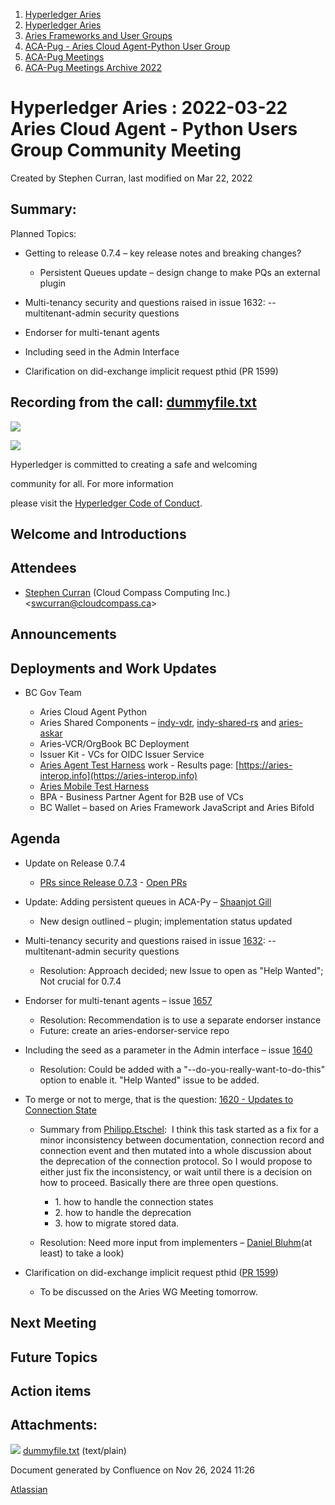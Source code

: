 1. [Hyperledger Aries](index.html)
2. [Hyperledger Aries](Hyperledger-Aries_18481154.html)
3. [Aries Frameworks and User Groups](Aries-Frameworks-and-User-Groups_18481290.html)
4. [ACA-Pug - Aries Cloud Agent-Python User Group](ACA-Pug---Aries-Cloud-Agent-Python-User-Group_18484248.html)
5. [ACA-Pug Meetings](ACA-Pug-Meetings_18484272.html)
6. [ACA-Pug Meetings Archive 2022](ACA-Pug-Meetings-Archive-2022_18515844.html)

# Hyperledger Aries : 2022-03-22 Aries Cloud Agent - Python Users Group Community Meeting

Created by Stephen Curran, last modified on Mar 22, 2022

## Summary:

Planned Topics:

- Getting to release 0.7.4 – key release notes and breaking changes?
  
  - Persistent Queues update – design change to make PQs an external plugin
- Multi-tenancy security and questions raised in issue 1632: --multitenant-admin security questions
- Endorser for multi-tenant agents
- Including seed in the Admin Interface
- Clarification on did-exchange implicit request pthid (PR 1599)

## Recording from the call: [dummyfile.txt](#)

![](https://wiki.hyperledger.org/download/attachments/29034696/Antitrustnotice.png?version=1&modificationDate=1581695654000&api=v2)

![](https://wiki.hyperledger.org/download/attachments/2392771/welcome.png?version=2&modificationDate=1572450107000&api=v2)

Hyperledger is committed to creating a safe and welcoming

community for all. For more information

please visit the [Hyperledger Code of Conduct](https://lf-hyperledger.atlassian.net/wiki/display/HYP/Hyperledger+Code+of+Conduct).

## Welcome and Introductions

## Attendees

- [Stephen Curran](https://lf-hyperledger.atlassian.net/wiki/people/557058:d676f135-ecd6-465b-b7eb-f87976bf4569?ref=confluence) (Cloud Compass Computing Inc.) &lt;swcurran@cloudcompass.ca&gt;

## Announcements

## Deployments and Work Updates

- BC Gov Team
  
  - Aries Cloud Agent Python
  - Aries Shared Components – [indy-vdr](https://github.com/hyperledger/indy-vdr), [indy-shared-rs](https://github.com/hyperledger/indy-shared-rs) and [aries-askar](https://github.com/hyperledger/aries-askar)
  - Aries-VCR/OrgBook BC Deployment
  - Issuer Kit - VCs for OIDC Issuer Service
  - [Aries Agent Test Harness](https://github.com/bcgov/aries-agent-test-harness) work - Results page: [https://aries-interop.info](https://aries-interop.info)
  - [Aries Mobile Test Harness](https://github.com/hyperledger/aries-mobile-test-harness)
  - BPA - Business Partner Agent for B2B use of VCs
  - BC Wallet – based on Aries Framework JavaScript and Aries Bifold

## Agenda

- Update on Release 0.7.4
  
  - [PRs since Release 0.7.3](https://github.com/hyperledger/aries-cloudagent-python/pulls?q=is%3Apr%20is%3Amerged%20sort%3Aupdated%20merged%3A%3E2022-01-10) - [Open PRs](https://github.com/hyperledger/aries-cloudagent-python/pulls)
- Update: Adding persistent queues in ACA-Py – [Shaanjot Gill](https://lf-hyperledger.atlassian.net/wiki/people/712020:ef425cae-d196-44a6-b7e8-c21e4470d0d3?ref=confluence)
  
  - New design outlined – plugin; implementation status updated
- Multi-tenancy security and questions raised in issue [1632](https://github.com/hyperledger/aries-cloudagent-python/issues/1632): --multitenant-admin security questions 
  
  - Resolution: Approach decided; new Issue to open as "Help Wanted"; Not crucial for 0.7.4
- Endorser for multi-tenant agents – issue [1657](https://github.com/hyperledger/aries-cloudagent-python/issues/1657)
  
  - Resolution: Recommendation is to use a separate endorser instance
  - Future: create an aries-endorser-service repo
- Including the seed as a parameter in the Admin interface – issue [1640](https://github.com/hyperledger/aries-cloudagent-python/issues/1640)
  
  - Resolution: Could be added with a "--do-you-really-want-to-do-this" option to enable it. "Help Wanted" issue to be added.
- To merge or not to merge, that is the question: [1620 - Updates to Connection State](https://github.com/hyperledger/aries-cloudagent-python/pull/1620)
  
  - Summary from [Philipp.Etschel](https://lf-hyperledger.atlassian.net/wiki/people/5e3d597ae367ae0c91afb39f?ref=confluence):  I think this task started as a fix for a minor inconsistency between documentation, connection record and connection event and then mutated into a whole discussion about the deprecation of the connection protocol. So I would propose to either just fix the inconsistency, or wait until there is a decision on how to proceed. Basically there are three open questions.
    
    - 1\. how to handle the connection states
    - 2\. how to handle the deprecation
    - 3\. how to migrate stored data.
  - Resolution: Need more input from implementers – [Daniel Bluhm](https://lf-hyperledger.atlassian.net/wiki/people/712020:c322d585-d6d2-4479-a990-b91fac45db1c?ref=confluence)(at least) to take a look)
- Clarification on did-exchange implicit request pthid ([PR 1599](https://github.com/hyperledger/aries-cloudagent-python/pull/1599))
  
  - To be discussed on the Aries WG Meeting tomorrow.

## Next Meeting

## Future Topics

## Action items

## Attachments:

![](images/icons/bullet_blue.gif) [dummyfile.txt](attachments/18495728/18516058.txt) (text/plain)

Document generated by Confluence on Nov 26, 2024 11:26

[Atlassian](http://www.atlassian.com/)
